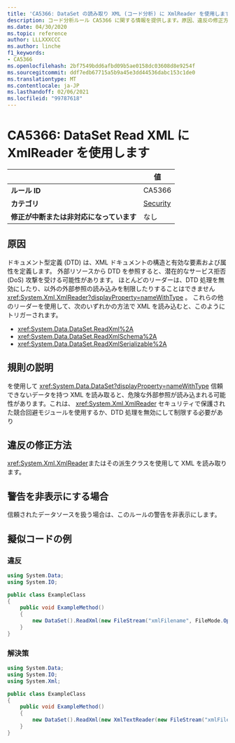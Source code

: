 ```yaml
---
title: 'CA5366: DataSet の読み取り XML (コード分析) に XmlReader を使用します。'
description: コード分析ルール CA5366 に関する情報を提供します。原因、違反の修正方法、非表示にするタイミングなどが含まれます。
ms.date: 04/30/2020
ms.topic: reference
author: LLLXXXCCC
ms.author: linche
f1_keywords:
- CA5366
ms.openlocfilehash: 2bf7549bdd6afbd09b5ae0158dc03608d8e9254f
ms.sourcegitcommit: ddf7edb67715a5b9a45e3dd44536dabc153c1de0
ms.translationtype: MT
ms.contentlocale: ja-JP
ms.lasthandoff: 02/06/2021
ms.locfileid: "99787618"
---
```

# <a name="ca5366-use-xmlreader-for-dataset-read-xml"></a>CA5366: DataSet Read XML に XmlReader を使用します

| | 値 |
|-|-|
| **ルール ID** |CA5366|
| **カテゴリ** |[Security](security-warnings.md)|
| **修正が中断または非対応になっています** |なし|

## <a name="cause"></a>原因

ドキュメント型定義 (DTD) は、XML ドキュメントの構造と有効な要素および属性を定義します。 外部リソースから DTD を参照すると、潜在的なサービス拒否 (DoS) 攻撃を受ける可能性があります。 ほとんどのリーダーは、DTD 処理を無効にしたり、以外の外部参照の読み込みを制限したりすることはできません <xref:System.Xml.XmlReader?displayProperty=nameWithType> 。 これらの他のリーダーを使用して、次のいずれかの方法で XML を読み込むと、このようにトリガーされます。

- <xref:System.Data.DataSet.ReadXml%2A>
- <xref:System.Data.DataSet.ReadXmlSchema%2A>
- <xref:System.Data.DataSet.ReadXmlSerializable%2A>

## <a name="rule-description"></a>規則の説明

を使用して <xref:System.Data.DataSet?displayProperty=nameWithType> 信頼できないデータを持つ XML を読み取ると、危険な外部参照が読み込まれる可能性があります。これは、 <xref:System.Xml.XmlReader> セキュリティで保護された競合回避モジュールを使用するか、DTD 処理を無効にして制限する必要があり

## <a name="how-to-fix-violations"></a>違反の修正方法

<xref:System.Xml.XmlReader>またはその派生クラスを使用して XML を読み取ります。

## <a name="when-to-suppress-warnings"></a>警告を非表示にする場合

信頼されたデータソースを扱う場合は、このルールの警告を非表示にします。

## <a name="pseudo-code-examples"></a>擬似コードの例

### <a name="violation"></a>違反

```csharp
using System.Data;
using System.IO;

public class ExampleClass
{
    public void ExampleMethod()
    {
        new DataSet().ReadXml(new FileStream("xmlFilename", FileMode.Open));
    }
}
```

### <a name="solution"></a>解決策

```csharp
using System.Data;
using System.IO;
using System.Xml;

public class ExampleClass
{
    public void ExampleMethod()
    {
        new DataSet().ReadXml(new XmlTextReader(new FileStream("xmlFilename", FileMode.Open)));
    }
}
```
